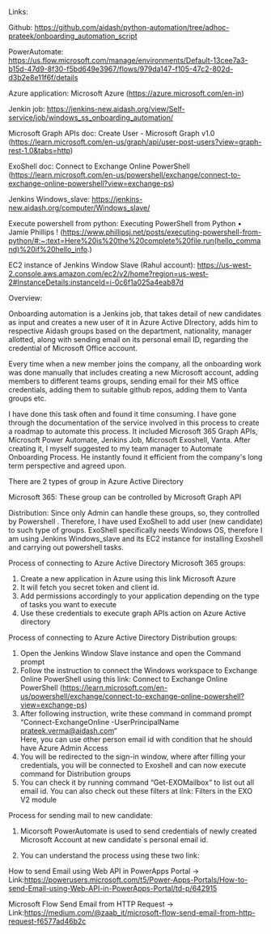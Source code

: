 Links:

Github: https://github.com/aidash/python-automation/tree/adhoc-prateek/onboarding_automation_script 

PowerAutomate: https://us.flow.microsoft.com/manage/environments/Default-13cee7a3-b15d-47d9-8f30-f5bd649e3967/flows/979da147-f105-47c2-802d-d3b2e8e11f6f/details

Azure application: Microsoft Azure (https://azure.microsoft.com/en-in)

Jenkin job: https://jenkins-new.aidash.org/view/Self-service/job/windows_ss_onboarding_automation/

Microsoft Graph APIs doc: Create User - Microsoft Graph v1.0 (https://learn.microsoft.com/en-us/graph/api/user-post-users?view=graph-rest-1.0&tabs=http)

ExoShell doc: Connect to Exchange Online PowerShell (https://learn.microsoft.com/en-us/powershell/exchange/connect-to-exchange-online-powershell?view=exchange-ps)

Jenkins Windows_slave: https://jenkins-new.aidash.org/computer/Windows_slave/

Execute powershell from python: Executing PowerShell from Python • Jamie Phillips ! (https://www.phillipsj.net/posts/executing-powershell-from-python/#:~:text=Here%20is%20the%20complete%20file,run(hello_command)%20if%20hello_info.)

EC2 instance of Jenkins Window Slave (Rahul account): https://us-west-2.console.aws.amazon.com/ec2/v2/home?region=us-west-2#InstanceDetails:instanceId=i-0c6f1a025a4eab87d



Overview:

Onboarding automation is a Jenkins job, that takes detail of new candidates as input and creates a new user of it in Azure Active DIrectory, adds him to respective Aidash groups based on the department, nationality, manager allotted, along with sending email on its personal email ID, regarding the credential of Microsoft Office account. 

Every time when a new member joins the company, all the onboarding work was done manually that includes creating a new Microsoft account, adding members to different teams groups, sending email for their MS office credentials, adding them to suitable github repos, adding them to Vanta groups etc.

I have done this task often and found it time consuming. I have gone through the documentation of the service involved in this process to create a roadmap to automate this process. It included Microsoft 365 Graph APIs, Microsoft Power Automate, Jenkins Job, Microsoft Exoshell, Vanta. After creating it, I myself suggested to my team manager to Automate Onboarding Process. He instantly found it efficient from the company's long term perspective and agreed upon.


There are 2 types of group in Azure Active Directory

Microsoft 365: These group can be controlled by Microsoft Graph API

Distribution: Since only Admin can handle these groups, so, they controlled by Powershell . Therefore, I have used ExoShell to add user (new candidate) to such type of groups. ExoShell specifically needs Windows OS, therefore I am using Jenkins Windows_slave and its EC2 instance for installing Exoshell and carrying out powershell tasks.

 

Process of connecting to Azure Active Directory Microsoft 365 groups:

1. Create a new application in Azure using this link Microsoft Azure 
2. It will fetch you secret token and client id.
3. Add permissions accordingly to your application depending on the type of tasks you want to execute
4. Use these credentials to execute graph APIs action on Azure Active directory
 

Process of connecting to Azure Active Directory Distribution groups:

1. Open the Jenkins Window Slave instance and open the Command prompt
2. Follow the instruction to connect the Windows workspace to Exchange Online PowerShell using this link: Connect to Exchange Online PowerShell (https://learn.microsoft.com/en-us/powershell/exchange/connect-to-exchange-online-powershell?view=exchange-ps)
3. After following instruction, write these command in command prompt  
“Connect-ExchangeOnline -UserPrincipalName prateek.verma@aidash.com“                                                                    
Here, you can use other person email id with condition that he should have Azure Admin Access
4. You will be redirected to the sign-in window, where after filling your credentials, you will be connected to Exoshell and can now execute command for Distribution groups
5. You can check it by running command “Get-EXOMailbox“ to list out all email id. You can also check out these filters at link: Filters in the EXO V2 module 

 

Process for sending mail to new candidate:

1. Micorsoft PowerAutomate is used to send credentials of newly created Microsoft Account at new candidate`s personal email id.

2. You can understand the process using these two link:

How to send Email using Web API in PowerApps Portal ->
Link:https://powerusers.microsoft.com/t5/Power-Apps-Portals/How-to-send-Email-using-Web-API-in-PowerApps-Portal/td-p/642915

Microsoft Flow Send Email from HTTP Request ->
Link:https://medium.com/@zaab_it/microsoft-flow-send-email-from-http-request-f6577ad46b2c
 


